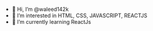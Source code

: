 - 👋 Hi, I’m @waleed142k
- 👀 I’m interested in HTML, CSS, JAVASCRIPT, REACTJS
- 🌱 I’m currently learning ReactJs
